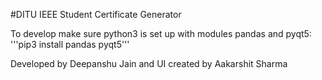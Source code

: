 #DITU IEEE Student Certificate Generator 

To develop make sure python3 is set up with modules pandas and pyqt5:
'''pip3 install pandas pyqt5'''

Developed by Deepanshu Jain and UI created by Aakarshit Sharma
